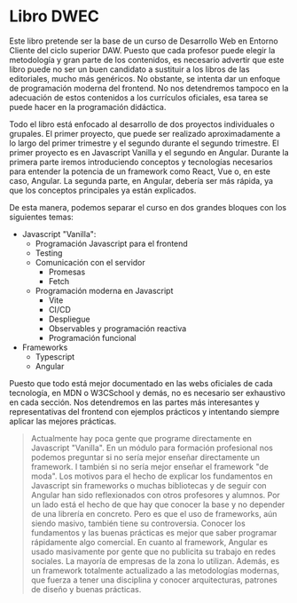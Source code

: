# Libro DWEC

Este libro pretende ser la base de un curso de Desarrollo Web en Entorno Cliente del ciclo superior DAW. Puesto que cada profesor puede elegir la metodología y gran parte de los contenidos, es necesario advertir que este libro puede no ser un buen candidato a sustituir a los libros de las editoriales, mucho más genéricos. No obstante, se intenta dar un enfoque de programación moderna del frontend. No nos detendremos tampoco en la adecuación de estos contenidos a los currículos oficiales, esa tarea se puede hacer en la programación didáctica.

Todo el libro está enfocado al desarrollo de dos proyectos individuales o grupales. El primer proyecto, que puede ser realizado aproximadamente a lo largo del primer trimestre y el segundo durante el segundo trimestre. El primer proyecto es en Javascript Vanilla y el segundo en Angular. Durante la primera parte iremos introduciendo conceptos y tecnologías necesarios para entender la potencia de un framework como React, Vue o, en este caso, Angular. La segunda parte, en Angular, debería ser más rápida, ya que los conceptos principales ya están explicados. 

De esta manera, podemos separar el curso en dos grandes bloques con los siguientes temas:
* Javascript "Vanilla":
  * Programación Javascript para el frontend
  * Testing
  * Comunicación con el servidor
    * Promesas
    * Fetch
  * Programación moderna en Javascript
    * Vite
    * CI/CD
    * Despliegue
    * Observables y programación reactiva
    * Programación funcional
* Frameworks
    * Typescript
    * Angular

Puesto que todo está mejor documentado en las webs oficiales de cada tecnología, en MDN o W3CSchool y demás, no es necesario ser exhaustivo en cada sección. Nos detendremos en las partes más interesantes y representativas del frontend con ejemplos prácticos y intentando siempre aplicar las mejores prácticas. 

> Actualmente hay poca gente que programe directamente en Javascript "Vanilla". En un módulo para formación profesional nos podemos preguntar si no sería mejor enseñar directamente un framework. I también si no sería mejor enseñar el framework "de moda". Los motivos para el hecho de explicar los fundamentos en Javascript sin frameworks o muchas bibliotecas y de seguir con Angular han sido reflexionados con otros profesores y alumnos. Por un lado está el hecho de que hay que conocer la base y no depender de una librería en concreto. Pero es que el uso de frameworks, aún siendo masivo, también tiene su controversia. Conocer los fundamentos y las buenas prácticas es mejor que saber programar rápidamente algo comercial. En cuanto al framework, Angular es usado masivamente por gente que no publicita su trabajo en redes sociales. La mayoría de empresas de la zona lo utilizan. Además, es un framework totalmente actualizado a las metodologías modernas, que fuerza a tener una disciplina y conocer arquitecturas, patrones de diseño y buenas prácticas.